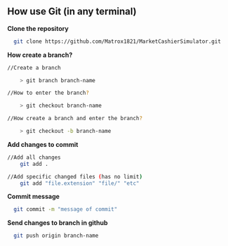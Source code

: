 ## How use Git (in any terminal)

**Clone the repository**

```bash
  git clone https://github.com/Matrox1821/MarketCashierSimulator.git
```

**How create a branch?**

```bash
//Create a branch

    > git branch branch-name

//How to enter the branch?

    > git checkout branch-name

//How create a branch and enter the branch?

    > git checkout -b branch-name
```

**Add changes to commit**

```bash
//Add all changes
    git add .

//Add specific changed files (has no limit)
    git add "file.extension" "file/" "etc"
```

**Commit message**

```bash
  git commit -m "message of commit"
```

**Send changes to branch in github**

```bash
  git push origin branch-name
```
